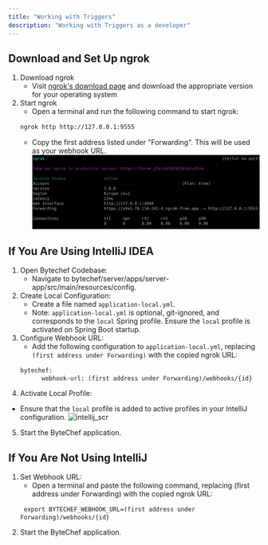 ```yaml
---
title: "Working with Triggers"
description: "Working with Triggers as a developer"
---
```


## Download and Set Up ngrok

1. Download ngrok
    - Visit [ngrok's download page](https://ngrok.com/download) and download the appropriate version for your operating system
2. Start ngrok
    - Open a terminal and run the following command to start ngrok:
   ```bash
   ngrok http http://127.0.0.1:9555
   ```
    - Copy the first address listed under "Forwarding". This will be used as your webhook URL.
      ![ngork example](ngrok.png)

## If You Are Using IntelliJ IDEA

1. Open Bytechef Codebase:
    - Navigate to bytechef/server/apps/server-app/src/main/resources/config.
2. Create Local Configuration:
    - Create a file named `application-local.yml`.
    - Note: `application-local.yml` is optional, git-ignored, and corresponds to the `local` Spring profile. Ensure the `local` profile is activated on Spring Boot startup.
3. Configure Webhook URL:
    - Add the following configuration to `application-local.yml`, replacing `(first address under Forwarding)` with the copied ngrok URL:
   ```
   bytechef:
         webhook-url: (first address under Forwarding)/webhooks/{id}
     ```
4. Activate Local Profile:

- Ensure that the `local` profile is added to active profiles in your IntelliJ configuration.
  ![intellij_scr](intellij_scr.png)

5. Start the ByteChef application.

## If You Are Not Using IntelliJ

1. Set Webhook URL:
    - Open a terminal and paste the following command, replacing (first address under Forwarding) with the copied ngrok URL:
   ```
    export BYTECHEF_WEBHOOK_URL=(first address under Forwarding)/webhooks/{id}
    ```
2. Start the ByteChef application.
